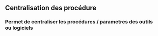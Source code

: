 ## Centralisation des procédure
### Permet de centraliser les procédures / parametres des outils ou logiciels
